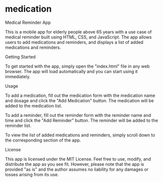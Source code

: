 # medication
Medical Reminder App

This is a mobile app for elderly people above 65 years with a use case of medical reminder built using HTML, CSS, and JavaScript. The app allows users to add medications and reminders, and displays a list of added medications and reminders.

Getting Started

To get started with the app, simply open the "index.html" file in any web browser. The app will load automatically and you can start using it immediately.

Usage

To add a medication, fill out the medication form with the medication name and dosage and click the "Add Medication" button. The medication will be added to the medication list.

To add a reminder, fill out the reminder form with the reminder name and time and click the "Add Reminder" button. The reminder will be added to the reminder list.

To view the list of added medications and reminders, simply scroll down to the corresponding section of the app.

License

This app is licensed under the MIT License. Feel free to use, modify, and distribute the app as you see fit. However, please note that the app is provided "as is" and the author assumes no liability for any damages or losses arising from its use.
